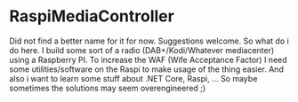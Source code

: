# RaspiMediaController
Did not find a better name for it for now. Suggestions welcome. So what do i do here. I build some sort of a radio (DAB+/Kodi/Whatever mediacenter) using a Raspberry PI. To increase the WAF (Wife Acceptance Factor) I need some utilities/software on the Raspi to make usage of the thing easier. And also i want to learn some stuff about .NET Core, Raspi, ... So maybe sometimes the solutions may seem overengineered ;)